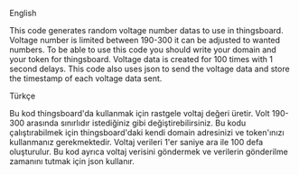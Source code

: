 English

This code generates random voltage number datas to use in thingsboard. Voltage number is limited between 190-300 it can be adjusted to wanted numbers.
To be able to use this code you should write your domain and your token for thingsboard. Voltage data is created for 100 times with 1 second delays.
This code also uses json to send the voltage data and store the timestamp of each voltage data sent.

Türkçe

Bu kod thingsboard'da kullanmak için rastgele voltaj değeri üretir. Volt 190-300 arasında sınırlıdır istediğiniz gibi değiştirebilirsiniz.
Bu kodu çalıştırabilmek için thingsboard'daki kendi domain adresinizi ve token'ınızı kullanmanız gerekmektedir. Voltaj verileri 1'er saniye ara ile 100 defa oluşturulur.
Bu kod ayrıca voltaj verisini göndermek ve verilerin gönderilme zamanını tutmak için json kullanır.
